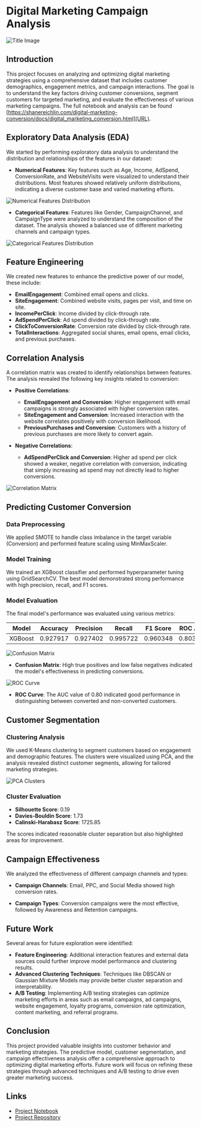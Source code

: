 # Digital Marketing Campaign Analysis

![Title Image](/graphics/title.jpg)

## Introduction
This project focuses on analyzing and optimizing digital marketing strategies using a comprehensive dataset that includes customer demographics, engagement metrics, and campaign interactions. The goal is to understand the key factors driving customer conversions, segment customers for targeted marketing, and evaluate the effectiveness of various marketing campaigns. The full notebook and analysis can be found [https://shanereichlin.com/digital-marketing-conversion/docs/digital_marketing_conversion.html](URL).

## Exploratory Data Analysis (EDA)
We started by performing exploratory data analysis to understand the distribution and relationships of the features in our dataset:
- **Numerical Features**: Key features such as Age, Income, AdSpend, ConversionRate, and WebsiteVisits were visualized to understand their distributions. Most features showed relatively uniform distributions, indicating a diverse customer base and varied marketing efforts.

![Numerical Features Distribution](/graphics/numDists.png)

- **Categorical Features**: Features like Gender, CampaignChannel, and CampaignType were analyzed to understand the composition of the dataset. The analysis showed a balanced use of different marketing channels and campaign types.

![Categorical Features Distribution](/graphics/catDists.png)

## Feature Engineering
We created new features to enhance the predictive power of our model, these include:
- **EmailEngagement**: Combined email opens and clicks.
- **SiteEngagement**: Combined website visits, pages per visit, and time on site.
- **IncomePerClick**: Income divided by click-through rate.
- **AdSpendPerClick**: Ad spend divided by click-through rate.
- **ClickToConversionRate**: Conversion rate divided by click-through rate.
- **TotalInteractions**: Aggregated social shares, email opens, email clicks, and previous purchases.

## Correlation Analysis
A correlation matrix was created to identify relationships between features. The analysis revealed the following key insights related to conversion:
- **Positive Correlations**:
  - **EmailEngagement and Conversion**: Higher engagement with email campaigns is strongly associated with higher conversion rates.
  - **SiteEngagement and Conversion**: Increased interaction with the website correlates positively with conversion likelihood.
  - **PreviousPurchases and Conversion**: Customers with a history of previous purchases are more likely to convert again.

- **Negative Correlations**:
  - **AdSpendPerClick and Conversion**: Higher ad spend per click showed a weaker, negative correlation with conversion, indicating that simply increasing ad spend may not directly lead to higher conversions.

![Correlation Matrix](/graphics/corrMatrix.png)

## Predicting Customer Conversion
### Data Preprocessing
We applied SMOTE to handle class imbalance in the target variable (Conversion) and performed feature scaling using MinMaxScaler.
### Model Training
We trained an XGBoost classifier and performed hyperparameter tuning using GridSearchCV. The best model demonstrated strong performance with high precision, recall, and F1 scores.
### Model Evaluation
The final model's performance was evaluated using various metrics:

| Model   | Accuracy | Precision | Recall   | F1 Score | ROC AUC |
|---------|----------|-----------|----------|----------|---------|
| XGBoost | 0.927917 | 0.927402  | 0.995722 | 0.960348 | 0.803918|

![Confusion Matrix](/graphics/confusionMatrix.png)

- **Confusion Matrix**: High true positives and low false negatives indicated the model's effectiveness in predicting conversions.

![ROC Curve](/graphics/roc.png)

- **ROC Curve**: The AUC value of 0.80 indicated good performance in distinguishing between converted and non-converted customers.

## Customer Segmentation
### Clustering Analysis
We used K-Means clustering to segment customers based on engagement and demographic features. The clusters were visualized using PCA, and the analysis revealed distinct customer segments, allowing for tailored marketing strategies.

![PCA Clusters](/graphics/pca.png)

### Cluster Evaluation
- **Silhouette Score**: 0.19
- **Davies-Bouldin Score**: 1.73
- **Calinski-Harabasz Score**: 1725.85

The scores indicated reasonable cluster separation but also highlighted areas for improvement.


## Campaign Effectiveness
We analyzed the effectiveness of different campaign channels and types:
- **Campaign Channels**: Email, PPC, and Social Media showed high conversion rates.

- **Campaign Types**: Conversion campaigns were the most effective, followed by Awareness and Retention campaigns.


## Future Work
Several areas for future exploration were identified:
- **Feature Engineering**: Additional interaction features and external data sources could further improve model performance and clustering results.
- **Advanced Clustering Techniques**: Techniques like DBSCAN or Gaussian Mixture Models may provide better cluster separation and interpretability.
- **A/B Testing**: Implementing A/B testing strategies can optimize marketing efforts in areas such as email campaigns, ad campaigns, website engagement, loyalty programs, conversion rate optimization, content marketing, and referral programs.


## Conclusion
This project provided valuable insights into customer behavior and marketing strategies. The predictive model, customer segmentation, and campaign effectiveness analysis offer a comprehensive approach to optimizing digital marketing efforts. Future work will focus on refining these strategies through advanced techniques and A/B testing to drive even greater marketing success.

## Links
- [Project Notebook](https://shanereichlin.com/digital-marketing-conversion/docs/digital_marketing_conversion.html)
- [Project Repository](https://github.com/ShaneR31/digital-marketing-conversion)